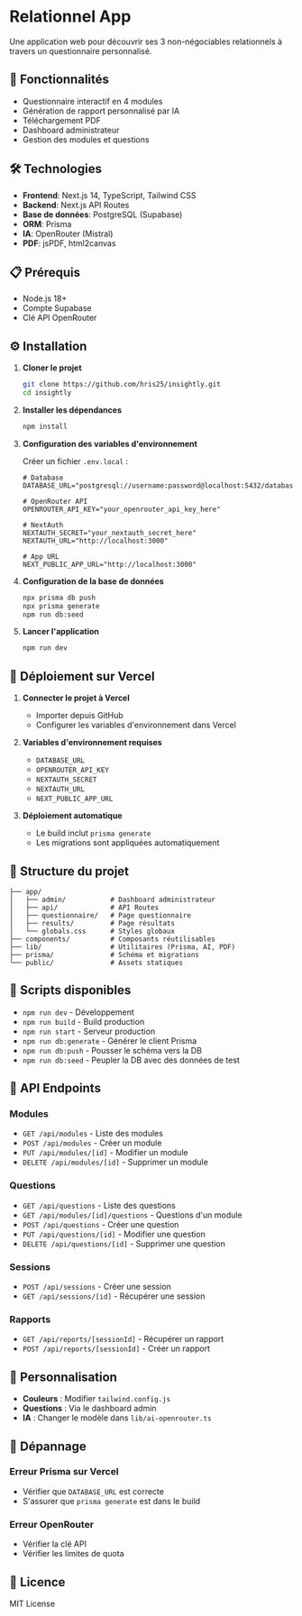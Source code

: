 # Relationnel App

Une application web pour découvrir ses 3 non-négociables relationnels à travers un questionnaire personnalisé.

## 🚀 Fonctionnalités

- Questionnaire interactif en 4 modules
- Génération de rapport personnalisé par IA
- Téléchargement PDF
- Dashboard administrateur
- Gestion des modules et questions

## 🛠️ Technologies

- **Frontend**: Next.js 14, TypeScript, Tailwind CSS
- **Backend**: Next.js API Routes
- **Base de données**: PostgreSQL (Supabase)
- **ORM**: Prisma
- **IA**: OpenRouter (Mistral)
- **PDF**: jsPDF, html2canvas

## 📋 Prérequis

- Node.js 18+
- Compte Supabase
- Clé API OpenRouter

## ⚙️ Installation

1. **Cloner le projet**
   ```bash
   git clone https://github.com/hris25/insightly.git
   cd insightly
   ```

2. **Installer les dépendances**
   ```bash
   npm install
   ```

3. **Configuration des variables d'environnement**
   
   Créer un fichier `.env.local` :
   ```env
   # Database
   DATABASE_URL="postgresql://username:password@localhost:5432/database_name"
   
   # OpenRouter API
   OPENROUTER_API_KEY="your_openrouter_api_key_here"
   
   # NextAuth
   NEXTAUTH_SECRET="your_nextauth_secret_here"
   NEXTAUTH_URL="http://localhost:3000"
   
   # App URL
   NEXT_PUBLIC_APP_URL="http://localhost:3000"
   ```

4. **Configuration de la base de données**
   ```bash
   npx prisma db push
   npx prisma generate
   npm run db:seed
   ```

5. **Lancer l'application**
   ```bash
   npm run dev
   ```

## 🚀 Déploiement sur Vercel

1. **Connecter le projet à Vercel**
   - Importer depuis GitHub
   - Configurer les variables d'environnement dans Vercel

2. **Variables d'environnement requises**
   - `DATABASE_URL`
   - `OPENROUTER_API_KEY`
   - `NEXTAUTH_SECRET`
   - `NEXTAUTH_URL`
   - `NEXT_PUBLIC_APP_URL`

3. **Déploiement automatique**
   - Le build inclut `prisma generate`
   - Les migrations sont appliquées automatiquement

## 📁 Structure du projet

```
├── app/
│   ├── admin/           # Dashboard administrateur
│   ├── api/             # API Routes
│   ├── questionnaire/   # Page questionnaire
│   ├── results/         # Page résultats
│   └── globals.css      # Styles globaux
├── components/          # Composants réutilisables
├── lib/                 # Utilitaires (Prisma, AI, PDF)
├── prisma/              # Schéma et migrations
└── public/              # Assets statiques
```

## 🔧 Scripts disponibles

- `npm run dev` - Développement
- `npm run build` - Build production
- `npm run start` - Serveur production
- `npm run db:generate` - Générer le client Prisma
- `npm run db:push` - Pousser le schéma vers la DB
- `npm run db:seed` - Peupler la DB avec des données de test

## 📝 API Endpoints

### Modules
- `GET /api/modules` - Liste des modules
- `POST /api/modules` - Créer un module
- `PUT /api/modules/[id]` - Modifier un module
- `DELETE /api/modules/[id]` - Supprimer un module

### Questions
- `GET /api/questions` - Liste des questions
- `GET /api/modules/[id]/questions` - Questions d'un module
- `POST /api/questions` - Créer une question
- `PUT /api/questions/[id]` - Modifier une question
- `DELETE /api/questions/[id]` - Supprimer une question

### Sessions
- `POST /api/sessions` - Créer une session
- `GET /api/sessions/[id]` - Récupérer une session

### Rapports
- `GET /api/reports/[sessionId]` - Récupérer un rapport
- `POST /api/reports/[sessionId]` - Créer un rapport

## 🎨 Personnalisation

- **Couleurs** : Modifier `tailwind.config.js`
- **Questions** : Via le dashboard admin
- **IA** : Changer le modèle dans `lib/ai-openrouter.ts`

## 🐛 Dépannage

### Erreur Prisma sur Vercel
- Vérifier que `DATABASE_URL` est correcte
- S'assurer que `prisma generate` est dans le build

### Erreur OpenRouter
- Vérifier la clé API
- Vérifier les limites de quota

## 📄 Licence

MIT License
